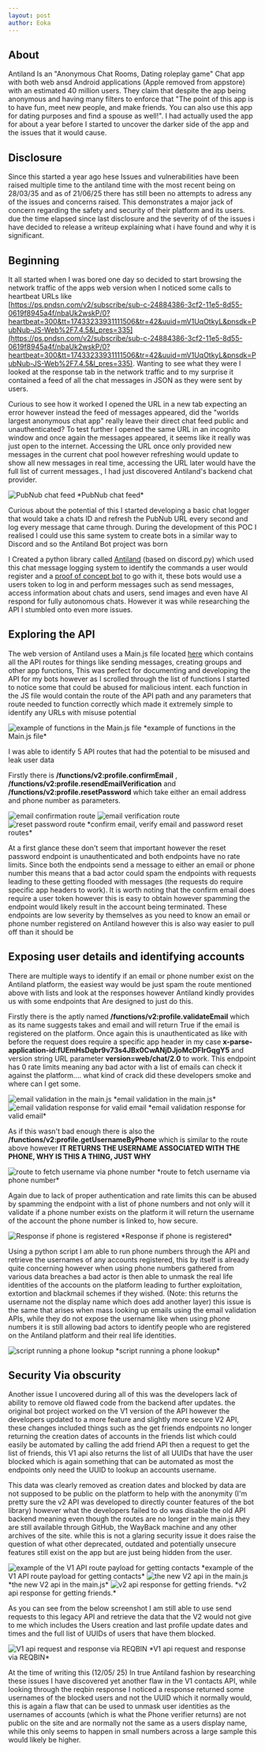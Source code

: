 ```yaml
---
layout: post
author: Eoka
---
```


## About
Antiland Is an "Anonymous Chat Rooms, Dating roleplay game" Chat app with both web ansd Android applications (Apple removed from appstore) with an estimated 40 million users.   They claim that despite the app being anonymous and having many filters to enforce that "The point of this app is to have fun, meet new people, and make friends. You can also use this app for dating purposes and find a spouse as well!". I had actually used the app for about a year before I started to uncover the darker side of the app and the issues that it would cause.

## Disclosure
Since this started a year ago hese Issues and vulnerabilities have been raised multiple time to the antiland time with the most recent being on 28/03/35 and as of 21/06/25 there has still been no attempts to adress any of the issues and concerns raised. This demonstrates a major jack of concern regarding the safety and security of their platform and its users. due the time elapsed since last disclosure and the severity of of the issues i have decided to release a writeup explaining what i have found and why it is significant.

## Beginning

It all started when I was bored one day so decided to start browsing the network traffic of the apps web version when I noticed some calls to heartbeat URLs like   
[https://ps.pndsn.com/v2/subscribe/sub-c-24884386-3cf2-11e5-8d55-0619f8945a4f/nbaUk2wskP/0?heartbeat=300&tt=17433233931111506&tr=42&uuid=mV1UqOtkyL&pnsdk=PubNub-JS-Web%2F7.4.5&l_pres=335](https://ps.pndsn.com/v2/subscribe/sub-c-24884386-3cf2-11e5-8d55-0619f8945a4f/nbaUk2wskP/0?heartbeat=300&tt=17433233931111506&tr=42&uuid=mV1UqOtkyL&pnsdk=PubNub-JS-Web%2F7.4.5&l_pres=335). Wanting to see what they were I looked at the response tab in the network traffic and to my surprise it contained a feed of all the chat messages in JSON as they were sent by users.

Curious to see how it worked I opened the URL in a new tab expecting an error however instead the feed of messages appeared, did the "worlds largest anonymous chat app" really leave their direct chat feed public and unauthenticated? To test further I opened the same URL in an incognito window and once again the messages appeared, it seems like it really was just open to the internet. Accessing the URL once only provided new messages in the current chat pool however refreshing would update to show all new messages in real time, accessing the URL later would have the full list of current messages., I had just discovered Antiland's backend chat provider.

<img src="/assets/img/antiland/pubnubfeed.png" alt="PubNub chat feed">
*PubNub chat feed*

Curious about the potential of this I started developing a basic chat logger that would take a chats ID and refresh the PubNub URL every second and log every message that came through. During the development of this POC I realised I could use this same system to create bots in a similar way to Discord and so the Antiland Bot project was born

I Created a python library called [Antiland](https://github.com/TheUnsocialEngineer/Antiland) (based on discord.py) which used this chat message logging system to identify the commands a user would register and a [proof of concept bot](https://github.com/TheUnsocialEngineer/antiland-userbot) to go with it, these bots would use a users token to log in and perform messages such as send messages, access information about chats and users, send images and even have AI respond for fully autonomous chats. However it was while researching the API I stumbled onto even more issues.


## Exploring the API

The web version of Antiland uses a Main.js file located [here](https://www.antiland.com/chat/main.66a3d4583495b4ed.js) which contains all the API routes for things like sending messages, creating groups and other app functions, This was perfect for documenting and developing the API for my bots however as I scrolled through the list of functions I started to notice some that could be abused for malicious intent. each function in the JS file would contain the route of the API path and any parameters that route needed to function correctly which made it extremely simple to identify any URLs with misuse potential

<img src="/assets/img/antiland/apiroutes.png" alt="example of functions in the Main.js file">
*example of functions in the Main.js file*

I was able to identify 5 API routes that had the potential to be misused and leak user data

Firstly there is **/functions/v2:profile.confirmEmail** , **/functions/v2:profile.resendEmailVerification** and **/functions/v2:profile.resetPassword** which take either an email address and phone number as parameters.

<img src="/assets/img/antiland/confirmemail.png" alt="email confirmation route">
<img src="/assets/img/antiland/emailverification.png" alt="email verification route">
<img src="/assets/img/antiland/resetpassword.png" alt="reset password route">
*confirm email, verify email and password reset routes*

At a first glance these don't seem that important however the reset password endpoint is unauthenticated and both endpoints have no rate limits. Since both the endpoints send a message to either an email or phone number this means that a bad actor could spam the endpoints with requests leading to these getting flooded with messages  (the requests do require specific app headers to work). It is worth noting that the confirm email does require a user token however this is easy to obtain however spamming the endpoint would likely result in the account being terminated. These endpoints are low severity by themselves as you need to know an email or phone number registered on Antiland however this is also way easier to pull off than it should be

## Exposing user details and identifying accounts

There are multiple ways to identify if an email or phone number exist on the Antiland platform, the easiest way would be just spam the route mentioned above with lists and look at the responses however Antiland kindly provides us with some endpoints that Are designed to just do this. 

Firstly there is the aptly named **/functions/v2:profile.validateEmail** which as its name suggests takes and email and will return True if the email is registered on the platform. Once again this is unauthenticated as like with before the request does require a specific app header in my case **x-parse-application-id:fUEmHsDqbr9v73s4JBx0CwANjDJjoMcDFlrGqgY5** and version string URL parameter **version=web/chat/2.0** to work. This endpoint has 0 rate limits meaning any bad actor with a list of emails can check it against the platform.... what kind of crack did these developers  smoke and where can I get some.

<img src="/assets/img/antiland/validateemail.png" alt="email validation in the main.js">
*email validation in the main.js*

<img src="/assets/img/antiland/validresult.png" alt="email validation response for valid email">
*email validation response for valid email*

As if this wasn't bad enough there is also the **/functions/v2:profile.getUsernameByPhone** which is similar to the route above however  **IT RETURNS THE USERNAME ASSOCIATED WITH THE PHONE, WHY IS THIS A THING, JUST WHY**

<img src="/assets/img/antiland/usernamebyphone.png" alt="route to fetch username via phone number">
*route to fetch username via phone number*

Again due to lack of proper authentication and rate limits this can be abused by spamming the endpoint with a list of phone numbers and not only will it validate if a phone number exists on the platform it will return the username of the account the phone number is linked to, how secure.

<img src="/assets/img/antiland/anarchy.png" alt="Response if phone is registered">
*Response if phone is registered*

Using a python script I am able to run phone numbers through the API and retrieve the usernames of any accounts registered, this by itself is already quite concerning however when using phone numbers gathered from various data breaches a bad actor is then able to unmask the real life identities of the accounts on the platform leading to further exploitation, extortion and blackmail schemes if they wished. (Note: this returns the username not the display name which does add another layer)
this issue is the same that arises when mass looking up emails using the email validation APIs, while they do not expose the username like when using phone numbers it is still allowing bad actors to identify people who are registered on the Antiland platform and their real life identities.

<img src="/assets/img/antiland/phonelookup.png" alt="script running a phone lookup">
*script running a phone lookup*


## Security Via obscurity

Another issue I uncovered during all of this was the developers lack of ability to remove old flawed code from the backend after updates. the original bot project worked on the V1 version of the API however the developers updated to a more feature and slightly more secure V2 API, these changes included things such as the get friends endpoints no longer returning the creation dates of accounts in the friends list which could easily be automated by calling the add friend API then a request to get the list of friends, this V1 api also returns the list of all UUIDs that have the user blocked which is again something that can be automated as most the endpoints only need the UUID to lookup an accounts username.


This data  was clearly removed as creation dates and blocked by data are not supposed to be public on the platform to help with the anonymity (I'm pretty sure the v2 API was developed to directly counter features of the bot library) however what the developers failed to do was disable the old API backend meaning even though the routes are no longer in the main.js they are still available through GitHub, the WayBack machine and any other archives of the site. while this is not a glaring security issue it does raise the question of what other deprecated, outdated and potentially unsecure features still exist on the app but are just being hidden from the user.

<img src="/assets/img/antiland/v1contactspayload.png" alt="example of the V1 API route payload for getting contacts">
*example of the V1 API route payload for getting contacts*

<img src="/assets/img/antiland/v2contacts.png" alt="the new V2 api in the main.js">
*the new V2 api in the main.js*

<img src="/assets/img/antiland/v2contactsresponse.png" alt="v2 api response for getting friends.">
*v2 api response for getting friends.*

As you can see from the below screenshot I am still able to use send requests to this legacy API and retrieve the data that the V2 would not give to me which includes the Users creation and last profile update dates and times and the full list of UUIDs of users that have them blocked.

<img src="/assets/img/antiland/v1reqbin.png" alt="V1 api request and response via REQBIN">
*V1 api request and response via REQBIN*

At the time of writing this (12/05/ 25) In true Antiland fashion by researching these issues I have discovered yet another flaw in the V1 contacts API, while looking through the reqbin response I noticed a response returned some usernames of the blocked users and not the UUID which it normally would, this is again a flaw that can be used to unmask user identities as the usernames of accounts (which is what the Phone verifier returns) are not public on the site and are normally not the same as a users display name, while this only seems to happen in small numbers across a large sample this would likely be higher.